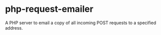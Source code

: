 # php-request-emailer
A PHP server to email a copy of all incoming POST requests to a specified address.
